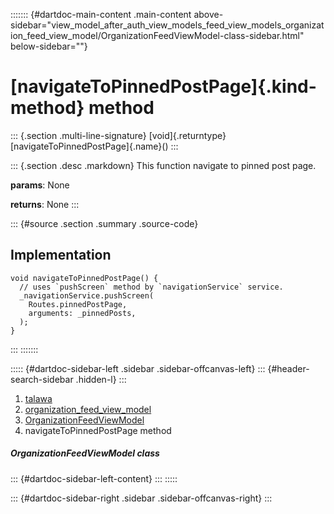 ::::::: {#dartdoc-main-content .main-content above-sidebar="view_model_after_auth_view_models_feed_view_models_organization_feed_view_model/OrganizationFeedViewModel-class-sidebar.html" below-sidebar=""}
<div>

# [navigateToPinnedPostPage]{.kind-method} method

</div>

::: {.section .multi-line-signature}
[void]{.returntype} [navigateToPinnedPostPage]{.name}()
:::

::: {.section .desc .markdown}
This function navigate to pinned post page.

**params**: None

**returns**: None
:::

::: {#source .section .summary .source-code}
## Implementation

``` language-dart
void navigateToPinnedPostPage() {
  // uses `pushScreen` method by `navigationService` service.
  _navigationService.pushScreen(
    Routes.pinnedPostPage,
    arguments: _pinnedPosts,
  );
}
```
:::
:::::::

::::: {#dartdoc-sidebar-left .sidebar .sidebar-offcanvas-left}
::: {#header-search-sidebar .hidden-l}
:::

1.  [talawa](../../index.html)
2.  [organization_feed_view_model](../../view_model_after_auth_view_models_feed_view_models_organization_feed_view_model/)
3.  [OrganizationFeedViewModel](../../view_model_after_auth_view_models_feed_view_models_organization_feed_view_model/OrganizationFeedViewModel-class.html)
4.  navigateToPinnedPostPage method

##### OrganizationFeedViewModel class

::: {#dartdoc-sidebar-left-content}
:::
:::::

::: {#dartdoc-sidebar-right .sidebar .sidebar-offcanvas-right}
:::
